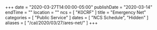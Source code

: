 +++
date = "2020-03-27T14:00:00-05:00"
publishDate = "2020-03-14"
endTime = ""
location = ""
ncs = [ "K0CRF" ]
title = "Emergency Net"
categories = [ "Public Service" ]
dates = [ "NCS Schedule", "Hidden" ]
aliases = [ "/cal/2020/03/27/ares-net/" ]
+++
